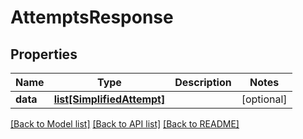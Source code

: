# AttemptsResponse

## Properties
Name | Type | Description | Notes
------------ | ------------- | ------------- | -------------
**data** | [**list[SimplifiedAttempt]**](SimplifiedAttempt.md) |  | [optional] 

[[Back to Model list]](../README.md#documentation-for-models) [[Back to API list]](../README.md#documentation-for-api-endpoints) [[Back to README]](../README.md)

